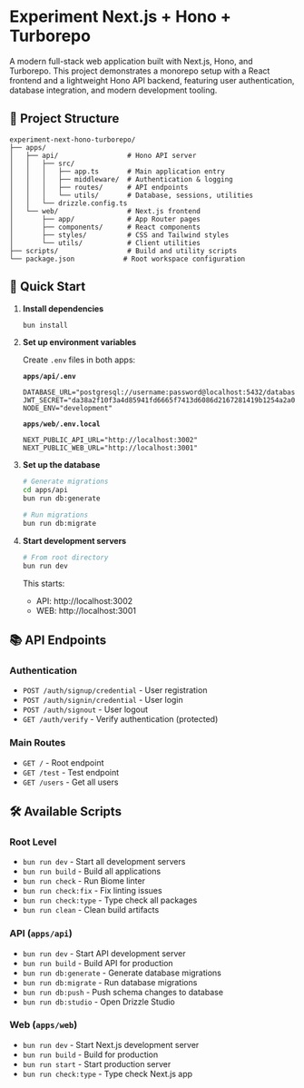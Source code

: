 # Experiment Next.js + Hono + Turborepo

A modern full-stack web application built with Next.js, Hono, and Turborepo. This project demonstrates a monorepo setup with a React frontend and a lightweight Hono API backend, featuring user authentication, database integration, and modern development tooling.

## 📁 Project Structure

```
experiment-next-hono-turborepo/
├── apps/
│   ├── api/                 # Hono API server
│   │   ├── src/
│   │   │   ├── app.ts       # Main application entry
│   │   │   ├── middleware/  # Authentication & logging
│   │   │   ├── routes/      # API endpoints
│   │   │   └── utils/       # Database, sessions, utilities
│   │   └── drizzle.config.ts
│   └── web/                 # Next.js frontend
│       ├── app/             # App Router pages
│       ├── components/      # React components
│       ├── styles/          # CSS and Tailwind styles
│       └── utils/           # Client utilities
├── scripts/                 # Build and utility scripts
└── package.json            # Root workspace configuration
```

## 🚀 Quick Start

1. **Install dependencies**
   ```bash
   bun install
   ```

2. **Set up environment variables**

   Create `.env` files in both apps:

   **`apps/api/.env`**
   ```env
   DATABASE_URL="postgresql://username:password@localhost:5432/database_name"
   JWT_SECRET="da38a2f10f3a4d85941fd6665f7413d6086d2167281419b1254a2a034e53cd55"
   NODE_ENV="development"
   ```

   **`apps/web/.env.local`**
   ```env
   NEXT_PUBLIC_API_URL="http://localhost:3002"
   NEXT_PUBLIC_WEB_URL="http://localhost:3001"
   ```

3. **Set up the database**
   ```bash
   # Generate migrations
   cd apps/api
   bun run db:generate

   # Run migrations
   bun run db:migrate
   ```

5. **Start development servers**
   ```bash
   # From root directory
   bun run dev
   ```

   This starts:
   - API: http://localhost:3002
   - WEB: http://localhost:3001

## 📚 API Endpoints

### Authentication
- `POST /auth/signup/credential` - User registration
- `POST /auth/signin/credential` - User login
- `POST /auth/signout` - User logout
- `GET /auth/verify` - Verify authentication (protected)

### Main Routes
- `GET /` - Root endpoint
- `GET /test` - Test endpoint
- `GET /users` - Get all users

## 🛠️ Available Scripts

### Root Level
- `bun run dev` - Start all development servers
- `bun run build` - Build all applications
- `bun run check` - Run Biome linter
- `bun run check:fix` - Fix linting issues
- `bun run check:type` - Type check all packages
- `bun run clean` - Clean build artifacts

### API (`apps/api`)
- `bun run dev` - Start API development server
- `bun run build` - Build API for production
- `bun run db:generate` - Generate database migrations
- `bun run db:migrate` - Run database migrations
- `bun run db:push` - Push schema changes to database
- `bun run db:studio` - Open Drizzle Studio

### Web (`apps/web`)
- `bun run dev` - Start Next.js development server
- `bun run build` - Build for production
- `bun run start` - Start production server
- `bun run check:type` - Type check Next.js app
